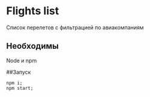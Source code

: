 # Flights list

Список перелетов с фильтрацией по авиакомпаниям

## Необходимы
Node и npm

##Запуск 

```
npm i;
npm start;

```
